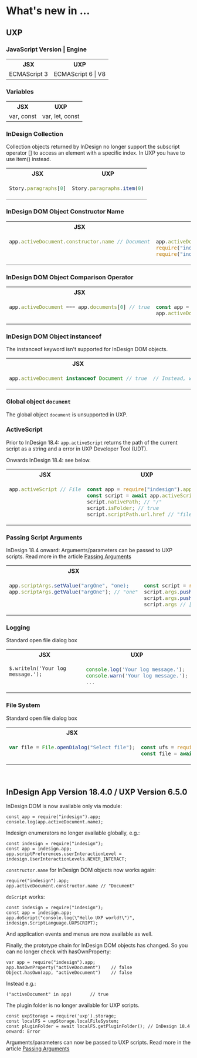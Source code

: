 # What's new in ...

## UXP

### JavaScript Version | Engine

<table>
<tbody>
<tr>
<th>JSX</th>
<th>UXP</th>
</tr>
<tr>
<td style="vertical-align: top;">
ECMAScript 3
</td>
<td style="vertical-align: top;">
ECMAScript 6 | V8
</td>
</tr>
</tbody>
</table>

### Variables

<table>
<tbody>
<tr>
<th>JSX</th>
<th>UXP</th>
</tr>
<tr>
<td style="vertical-align: top;">
var, const
</td>
<td style="vertical-align: top;">
var, let, const
</td>
</tr>
</tbody>
</table>

### InDesign Collection

Collection objects returned by InDesign no longer support the subscript operator [] to access an element with a specific index. In UXP you have to use item() instead.

<table>
<tbody>
<tr>
<th>JSX</th>
<th>UXP</th>
</tr>
<tr>
<td style="vertical-align: top;">

```javascript
Story.paragraphs[0]
```

</td>
<td style="vertical-align: top;">

```javascript
Story.paragraphs.item(0)
```

</td>
</tr>
</tbody>
</table>

### InDesign DOM Object Constructor Name

<table>
<tbody>
<tr>
<th>JSX</th>
<th>UXP</th>
</tr>
<tr>
<td style="vertical-align: top;">

```javascript
app.activeDocument.constructor.name // Document
```

</td>
<td style="vertical-align: top;">

```javascript
app.activeDocument.constructorName // "Document" Prior to InDesign 18.4
require("indesign").app.activeDocument.constructor.name // "Document"
require("indesign").app.activeDocument.constructorName // "Document"
```

</td>
</tr>
</tbody>
</table>

### InDesign DOM Object Comparison Operator

<table>
<tbody>
<tr>
<th>JSX</th>
<th>UXP</th>
</tr>
<tr>
<td style="vertical-align: top;">

```javascript
app.activeDocument === app.documents[0] // true
```

</td>
<td style="vertical-align: top;">

```javascript
const app = require("indesign").app;
app.activeDocument.equals(app.documents.item(0)); // true
```

</td>
</tr>
</tbody>
</table>

### InDesign DOM Object instanceof 

The instanceof keyword isn't supported for InDesign DOM objects.

<table>
<tbody>
<tr>
<th>JSX</th>
<th>UXP</th>
</tr>
<tr>
<td style="vertical-align: top;">

```javascript
app.activeDocument instanceof Document // true
```

</td>
<td style="vertical-align: top;">

```javascript
// Instead, we have to use the Constructor Name property.
```

</td>
</tr>
</tbody>
</table>

### Global object `document` 

The global object `document` is unsupported in UXP.

### ActiveScript

Prior to InDesign 18.4: `app.activeScript` returns the path of the current script as a string and a error in UXP Developer Tool (UDT).

Onwards InDesign 18.4: see below.

<table>
<tbody>
<tr>
<th>JSX</th>
<th>UXP</th>
</tr>
<tr>
<td style="vertical-align: top;">

```javascript
app.activeScript // File
```

</td>
<td style="vertical-align: top;">

```javascript
const app = require("indesign").app;
const script = await app.activeScript
script.nativePath; // "/"
script.isFolder; // true
script.scriptPath.url.href // "file:///"
```

</td>
</tr>
</tbody>
</table>

### Passing Script Arguments

InDesign 18.4 onward: Arguments/parameters can be passed to UXP scripts. Read more in the article [Passing Arguments](https://developer.adobe.com/indesign/uxp/recipes/arguments/)

<table>
<tbody>
<tr>
<th>JSX</th>
<th>UXP</th>
</tr>
<tr>
<td style="vertical-align: top;">

```javascript
app.scriptArgs.setValue("argOne", "one);
app.scriptArgs.getValue("argOne"); // "one"
```

</td>
<td style="vertical-align: top;">

```javascript
const script = require("uxp").script;
script.args.push("one");
script.args.push("two");
script.args // ["one", "two"]
```

</td>
</tr>
</tbody>
</table>

### Logging

Standard open file dialog box

<table>
<tbody>
<tr>
<th>JSX</th>
<th>UXP</th>
</tr>
<tr>
<td style="vertical-align: top;">

```
$.writeln('Your log message.');
```

</td>
<td style="vertical-align: top;">

```javascript
console.log('Your log message.');
console.warn('Your log message.');
...
```

</td>
</tr>
</tbody>
</table>

### File System

Standard open file dialog box

<table>
<tbody>
<tr>
<th>JSX</th>
<th>UXP</th>
</tr>
<tr>
<td style="vertical-align: top;">

```javascript
var file = File.openDialog("Select file");
```

</td>
<td style="vertical-align: top;">

```javascript
const ufs = require('uxp').storage.localFileSystem;
const file = await ufs.getFileForOpening();
```

</td>
</tr>
</tbody>
</table>


&nbsp;
## InDesign App Version 18.4.0 / UXP Version 6.5.0

InDesign DOM is now available only via module:

```
const app = require("indesign").app;
console.log(app.activeDocument.name);
```

Indesign enumerators no longer available globally, e.g.:

```
const indesign = require("indesign");
const app = indesign.app;
app.scriptPreferences.userInteractionLevel = indesign.UserInteractionLevels.NEVER_INTERACT;
```

`constructor.name` for InDesign DOM objects now works again:

```
require("indesign").app;
app.activeDocument.constructor.name // "Document"
```

`doScript` works:

```
const indesign = require("indesign");
const app = indesign.app;
app.doScript("console.log(\"Hello UXP world!\")", indesign.ScriptLanguage.UXPSCRIPT);
```

And application events and menus are now available as well.

Finally, the prototype chain for InDesign DOM objects has changed. So you can no longer check with hasOwnProperty:

```
var app = require("indesign").app;
app.hasOwnProperty("activeDocument")	// false
Object.hasOwn(app, "activeDocument")	// false
```

Instead e.g.:
```
("activeDocument" in app)		// true
```

The plugin folder is no longer available for UXP scripts.

```
const uxpStorage = require('uxp').storage;
const localFS = uxpStorage.localFileSystem;
const pluginFolder = await localFS.getPluginFolder(); // InDesign 18.4 onward: Error
```

Arguments/parameters can now be passed to UXP scripts. Read more in the article [Passing Arguments](https://developer.adobe.com/indesign/uxp/recipes/arguments/)